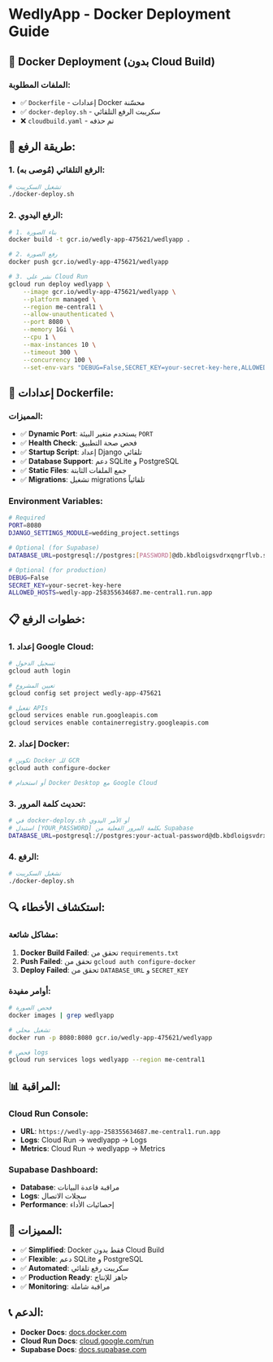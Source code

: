 # WedlyApp - Docker Deployment Guide

## 🐳 **Docker Deployment (بدون Cloud Build)**

### **الملفات المطلوبة:**
- ✅ `Dockerfile` - إعدادات Docker محسّنة
- ✅ `docker-deploy.sh` - سكريبت الرفع التلقائي
- ❌ `cloudbuild.yaml` - تم حذفه

## 🚀 **طريقة الرفع:**

### **1. الرفع التلقائي (مُوصى به):**
```bash
# تشغيل السكريبت
./docker-deploy.sh
```

### **2. الرفع اليدوي:**
```bash
# 1. بناء الصورة
docker build -t gcr.io/wedly-app-475621/wedlyapp .

# 2. رفع الصورة
docker push gcr.io/wedly-app-475621/wedlyapp

# 3. نشر على Cloud Run
gcloud run deploy wedlyapp \
    --image gcr.io/wedly-app-475621/wedlyapp \
    --platform managed \
    --region me-central1 \
    --allow-unauthenticated \
    --port 8080 \
    --memory 1Gi \
    --cpu 1 \
    --max-instances 10 \
    --timeout 300 \
    --concurrency 100 \
    --set-env-vars "DEBUG=False,SECRET_KEY=your-secret-key-here,ALLOWED_HOSTS=wedly-app-258355634687.me-central1.run.app,PORT=8080,DJANGO_SETTINGS_MODULE=wedding_project.settings,DATABASE_URL=postgresql://postgres:[YOUR_PASSWORD]@db.kbdloigsvdrxqngrflvb.supabase.co:5432/postgres"
```

## 🔧 **إعدادات Dockerfile:**

### **المميزات:**
- ✅ **Dynamic Port**: يستخدم متغير البيئة `PORT`
- ✅ **Health Check**: فحص صحة التطبيق
- ✅ **Startup Script**: إعداد Django تلقائي
- ✅ **Database Support**: دعم SQLite و PostgreSQL
- ✅ **Static Files**: جمع الملفات الثابتة
- ✅ **Migrations**: تشغيل migrations تلقائياً

### **Environment Variables:**
```bash
# Required
PORT=8080
DJANGO_SETTINGS_MODULE=wedding_project.settings

# Optional (for Supabase)
DATABASE_URL=postgresql://postgres:[PASSWORD]@db.kbdloigsvdrxqngrflvb.supabase.co:5432/postgres

# Optional (for production)
DEBUG=False
SECRET_KEY=your-secret-key-here
ALLOWED_HOSTS=wedly-app-258355634687.me-central1.run.app
```

## 📋 **خطوات الرفع:**

### **1. إعداد Google Cloud:**
```bash
# تسجيل الدخول
gcloud auth login

# تعيين المشروع
gcloud config set project wedly-app-475621

# تفعيل APIs
gcloud services enable run.googleapis.com
gcloud services enable containerregistry.googleapis.com
```

### **2. إعداد Docker:**
```bash
# تكوين Docker للـ GCR
gcloud auth configure-docker

# أو استخدام Docker Desktop مع Google Cloud
```

### **3. تحديث كلمة المرور:**
```bash
# في docker-deploy.sh أو الأمر اليدوي
# استبدل [YOUR_PASSWORD] بكلمة المرور الفعلية من Supabase
DATABASE_URL=postgresql://postgres:your-actual-password@db.kbdloigsvdrxqngrflvb.supabase.co:5432/postgres
```

### **4. الرفع:**
```bash
# تشغيل السكريبت
./docker-deploy.sh
```

## 🔍 **استكشاف الأخطاء:**

### **مشاكل شائعة:**
1. **Docker Build Failed**: تحقق من `requirements.txt`
2. **Push Failed**: تحقق من `gcloud auth configure-docker`
3. **Deploy Failed**: تحقق من `DATABASE_URL` و `SECRET_KEY`

### **أوامر مفيدة:**
```bash
# فحص الصورة
docker images | grep wedlyapp

# تشغيل محلي
docker run -p 8080:8080 gcr.io/wedly-app-475621/wedlyapp

# فحص logs
gcloud run services logs wedlyapp --region me-central1
```

## 📊 **المراقبة:**

### **Cloud Run Console:**
- **URL**: `https://wedly-app-258355634687.me-central1.run.app`
- **Logs**: Cloud Run → wedlyapp → Logs
- **Metrics**: Cloud Run → wedlyapp → Metrics

### **Supabase Dashboard:**
- **Database**: مراقبة قاعدة البيانات
- **Logs**: سجلات الاتصال
- **Performance**: إحصائيات الأداء

## 🎯 **المميزات:**

- ✅ **Simplified**: Docker فقط بدون Cloud Build
- ✅ **Flexible**: دعم SQLite و PostgreSQL
- ✅ **Automated**: سكريبت رفع تلقائي
- ✅ **Production Ready**: جاهز للإنتاج
- ✅ **Monitoring**: مراقبة شاملة

## 📞 **الدعم:**

- **Docker Docs**: [docs.docker.com](https://docs.docker.com)
- **Cloud Run Docs**: [cloud.google.com/run](https://cloud.google.com/run)
- **Supabase Docs**: [docs.supabase.com](https://docs.supabase.com)
